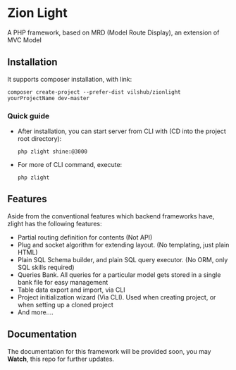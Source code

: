 # Zion Light
A PHP framework, based on MRD (Model Route Display), an extension of MVC Model


## Installation
It supports composer installation, with link:
```
composer create-project --prefer-dist vilshub/zionlight yourProjectName dev-master
```

### Quick guide
- After installation, you can start server from CLI with (CD into the project root directory):
  
  ```
  php zlight shine:@3000
  ```
- For more of CLI command, execute:
  
  ```
  php zlight
  ```

## Features ##
Aside from the conventional features which backend frameworks have, zlight has the following features:

- Partial routing definition for contents (Not API)
- Plug and socket algorithm for extending layout. (No templating, just plain HTML)
- Plain SQL Schema builder, and plain SQL query executor. (No ORM, only SQL skills required)
- Queries Bank. All queries for a particular model gets stored in a single bank file for easy management
- Table data export and import, via CLI
- Project initialization wizard (Via CLI). Used when creating project, or when setting up a cloned project
- And more....

## Documentation ##

The documentation for this framework will be provided soon, you may **Watch**, this repo for further updates.

